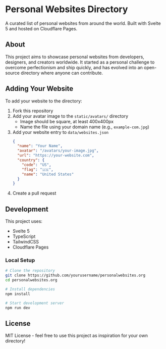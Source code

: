# Personal Websites Directory

A curated list of personal websites from around the world. Built with Svelte 5 and hosted on Cloudflare Pages.

## About

This project aims to showcase personal websites from developers, designers, and creators worldwide. It started as a personal challenge to overcome perfectionism and ship quickly, and has evolved into an open-source directory where anyone can contribute.

## Adding Your Website

To add your website to the directory:

1. Fork this repository
2. Add your avatar image to the `static/avatars/` directory
   - Image should be square, at least 400x400px
   - Name the file using your domain name (e.g., `example-com.jpg`)
3. Add your website entry to `data/websites.json`
   ```json
   {
     "name": "Your Name",
     "avatar": "/avatars/your-image.jpg",
     "url": "https://your-website.com",
     "country": {
       "code": "US",
       "flag": "🇺🇸",
       "name": "United States"
     }
   }
   ```
4. Create a pull request

## Development

This project uses:
- Svelte 5
- TypeScript
- TailwindCSS
- Cloudflare Pages

### Local Setup

```bash
# Clone the repository
git clone https://github.com/yourusername/personalwebsites.org
cd personalwebsites.org

# Install dependencies
npm install

# Start development server
npm run dev
```

## License

MIT License - feel free to use this project as inspiration for your own directory!
